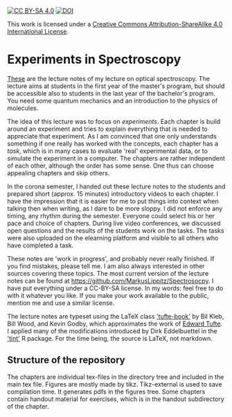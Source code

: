 [![CC BY-SA 4.0][cc-by-sa-shield]][cc-by-sa]    [![DOI](https://zenodo.org/badge/390316709.svg)](https://zenodo.org/badge/latestdoi/390316709)

This work is licensed under a
[Creative Commons Attribution-ShareAlike 4.0 International License][cc-by-sa].

[cc-by-sa]: http://creativecommons.org/licenses/by-sa/4.0/
[cc-by-sa-image]: https://licensebuttons.net/l/by-sa/4.0/88x31.png
[cc-by-sa-shield]: https://img.shields.io/badge/License-CC%20BY--SA%204.0-lightgrey.svg


# Experiments in Spectroscopy

[These](https://github.com/MarkusLippitz/Spectroscopy/blob/to-be-published/Spectroscopy.pdf) are the lecture notes of my lecture on optical spectroscopy. The lecture aims at students in the first year of the master's program, but should be accessible also to students in the last year of the bachelor's program. You need some quantum mechanics and an introduction to the physics of molecules.

The idea of this lecture was to focus on _experiments_. Each chapter is build around an experiment and tries to explain everything that is needed to appreciate that experiment. As I am convinced that one only understands something if one really has worked with the concepts, each chapter has a _task_, which is in many cases to evaluate 'real' experimental data, or to simulate the experiment in a computer. The chapters are rather independent of each other, although the order has some sense. One thus can choose appealing chapters and skip others.

In the corona semester, I handed out these lecture notes to the students and prepared short (approx. 15 minutes) introductory videos to each chapter. I have the impression that it is easier for me to put things into context when talking then when writing, as I dare to be more sloppy. I did not enforce any timing, any rhythm during the semester. Everyone could select his or her pace and choice of chapters. During live video conferences, we discussed open questions and the results of the students work on the tasks. The tasks were also uploaded on the elearning platform and visible to all others who have completed a task.

These notes are 'work in progress', and probably never really finished. If you find mistakes, please tell me. I am also always interested in other sources covering these topics.
The most current version of the lecture notes can be found at https://github.com/MarkusLippitz/Spectrosocpy. I have put everything under a CC-BY-SA license. In my words: feel free to do with it whatever you like. If you make your work available to the public, mention me and use a similar license. 


The lecture notes are typeset using the LaTeX class ['tufte-book'](https://tufte-latex.github.io/tufte-latex/) by Bil Kleb, Bill Wood, and Kevin Godby, which approximates the work of [Edward Tufte](https://www.edwardtufte.com/). I applied many of the modifications introduced by Dirk Eddelbuettel in the ['tint'](https://dirk.eddelbuettel.com/code/tint.html}) R package. For the time being, the source is LaTeX, not markdown.

## Structure of the repository

The chapters are individual tex-files in the directory tree and included in the main tex file. Figures are mostly made by tikz. Tikz-external is used to save compilation time. It generates pdfs in the figures tree. Some chapters contain handout material for exercises, which is in the handout subdirectory of the chapter.

